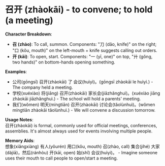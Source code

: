 # **召开 (zhàokāi) - to convene; to hold (a meeting)**

**Character Breakdown**:  
- **召 (zhào)**: To call, summon. Components: "刀 (dāo, knife)" on the right; "口 (kǒu, mouth)" on the left-mouth + knife suggests calling out orders.  
- **开 (kāi)**: To open, start. Components: "一 (yī, one)" on top, "廾 (gǒng, two hands)" on bottom-hands opening something.

**Examples**:  
- 公司(ɡōnɡsī) 召开(zhàokāi) 了 会议(huìyì)。(ɡōnɡsī zhàokāi le huìyì.) - The company held a meeting.  
- 学校(xuéxiào) 将(jiāng) 召开(zhàokāi) 家长会(jiāzhǎnghuì)。(xuéxiào jiāng zhàokāi jiāzhǎnghuì.) - The school will hold a parents' meeting.  
- 我们(wǒmen) 明天(míngtiān) 召开(zhàokāi) 讨论会(tǎolùnhuì)。(wǒmen míngtiān zhàokāi tǎolùnhuì.) - We will convene a discussion tomorrow.

**Usage Notes**:  
召开(zhàokāi) is formal, commonly used for official meetings, conferences, assemblies. It's almost always used for events involving multiple people.

**Memory Aids**:  
想象(xiǎngxiàng) 有人(yǒurén) 用口(kǒu, mouth) 召(zhào, call) 集合(jíhé) 大家(dàjiā)，然后(ránhòu) 开(kāi, open) 始(shǐ) 会议(huìyì)。 - Imagine someone uses their mouth to call people to open/start a meeting.
